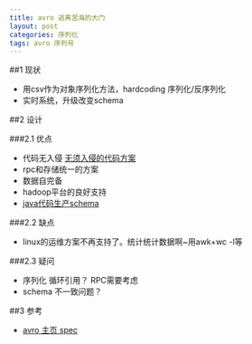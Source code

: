 ```yaml
---
title: avro 逃离苦海的大门
layout: post
categories: 序列化
tags: avro 序列号
---
```

##1 现状

- 用csv作为对象序列化方法，hardcoding 序列化/反序列化
- 实时系统，升级改变schema

##2 设计

###2.1 优点

- 代码无入侵 [无须入侵的代码方案](http://avro.apache.org/docs/current/gettingstartedjava.html#Serializing+and+deserializing+without+code+generation)
- rpc和存储统一的方案
- 数据自完备
- hadoop平台的良好支持
- [java代码生产schema](http://avro.apache.org/docs/current/api/java/org/apache/avro/reflect/package-summary.html#package_description)

###2.2 缺点

- linux的运维方案不再支持了。统计统计数据啊~用awk+wc -l等

###2.3 疑问

- 序列化 循环引用？ RPC需要考虑
- schema 不一致问题？

##3 参考

- [avro 主页 spec](http://avro.apache.org/docs/current/spec.html)
